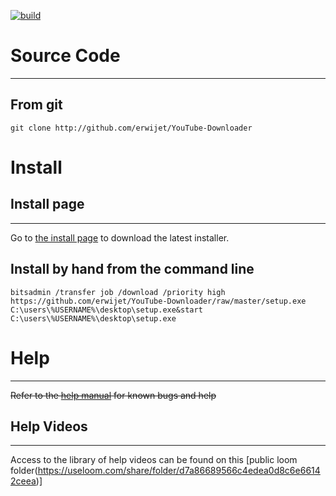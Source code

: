 [![build](https://img.shields.io/badge/build-1.0-green.svg)](https://github.com/erwijet/YouTube-Downloader)

# Source Code
-------------

## From git
```git clone http://github.com/erwijet/YouTube-Downloader```

# Install

## Install page
---------------

Go to [the install page](publish.htm) to download the latest installer.

## Install by hand from the command line
```
bitsadmin /transfer job /download /priority high https://github.com/erwijet/YouTube-Downloader/raw/master/setup.exe C:\users\%USERNAME%\desktop\setup.exe&start C:\users\%USERNAME%\desktop\setup.exe
```

# Help
------
~~Refer to the [help manual](manual.html) for known bugs and help~~
## Help Videos
--------------
Access to the library of help videos can be found on this [public loom folder(https://useloom.com/share/folder/d7a86689566c4edea0d8c6e66142ceea)]
